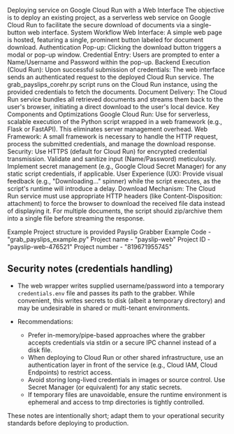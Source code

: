 Deploying service on Google Cloud Run with a Web Interface
The objective is to deploy an existing project, as a serverless web service on Google Cloud Run to facilitate the secure download of documents via a single-button web interface.
System Workflow
Web Interface: A simple web page is hosted, featuring a single, prominent button labeled for document download.
Authentication Pop-up: Clicking the download button triggers a modal or pop-up window.
Credential Entry: Users are prompted to enter a Name/Username and Password within the pop-up.
Backend Execution (Cloud Run): Upon successful submission of credentials:
The web interface sends an authenticated request to the deployed Cloud Run service.
The grab_payslips_corehr.py script runs on the Cloud Run instance, using the provided credentials to fetch the documents.
Document Delivery: The Cloud Run service bundles all retrieved documents and streams them back to the user's browser, initiating a direct download to the user's local device.
Key Components and Optimizations
Google Cloud Run: Use for serverless, scalable execution of the Python script wrapped in a web framework (e.g., Flask or FastAPI). This eliminates server management overhead.
Web Framework: A small framework is necessary to handle the HTTP request, process the submitted credentials, and manage the download response.
Security:
Use HTTPS (default for Cloud Run) for encrypted credential transmission.
Validate and sanitize input (Name/Password) meticulously.
Implement secret management (e.g., Google Cloud Secret Manager) for any static script credentials, if applicable.
User Experience (UX): Provide visual feedback (e.g., "Downloading..." spinner) while the script executes, as the script's runtime will introduce a delay.
Download Mechanism: The Cloud Run service must use appropriate HTTP headers (like Content-Disposition: attachment) to force the browser to download the received file data instead of displaying it. For multiple documents, the script should zip/archive them into a single file before streaming the response.

Example Project structure is provided
Payslip Grabber Example Code - "grab_payslips_example.py"
Project name - "payslip-web"
Project ID - "payslip-web-476521"
Project number - "819671955745"

## Security notes (credentials handling)

- The web wrapper writes supplied username/password into a temporary `credentials.env` file and passes its path to the grabber. While convenient, this writes secrets to disk (albeit a temporary directory) and may be undesirable in shared or multi-tenant environments.

- Recommendations:
	- Prefer in-memory/pipe-based approaches where the grabber accepts credentials via stdin or a secure IPC channel instead of a disk file.
	- When deploying to Cloud Run or other shared infrastructure, use an authentication layer in front of the service (e.g., Cloud IAM, Cloud Endpoints) to restrict access.
	- Avoid storing long-lived credentials in images or source control. Use Secret Manager (or equivalent) for any static secrets.
	- If temporary files are unavoidable, ensure the runtime environment is ephemeral and access to tmp directories is tightly controlled.

These notes are intentionally short; adapt them to your operational security standards before deploying to production.

